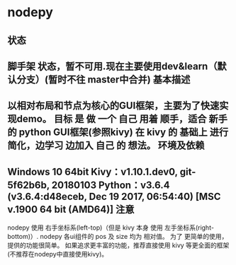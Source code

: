 nodepy
====
状态
----
  脚手架 状态，暂不可用.现在主要使用dev&learn（默认分支）(暂时不往 master中合并)
基本描述
--------
  以相对布局和节点为核心的GUI框架，主要为了快速实现demo。
目标 是 做 一个 自己 用着 顺手，适合 新手 的 python GUI框架(参照kivy)
在 kivy 的 基础上 进行 简化，边学习 边加入 自己 的 想法。
环境及依赖
---------
  Windows 10 64bit
  Kivy：v1.10.1.dev0, git-5f62b6b, 20180103
  Python：v3.6.4 (v3.6.4:d48eceb, Dec 19 2017, 06:54:40) [MSC v.1900 64 bit (AMD64)]
注意
----
  nodepy 使用 右手坐标系(left-top)（但是 kivy 本身 使用 左手坐标系(right-bottom)）.
  nodepy 各ui组件的 pos 及 size 均为 相对值。
  为了 更简单的使用，提供的功能很简单。
  如果追求更丰富的功能，推荐直接使用 kivy 等更全面的框架(不推荐在nodepy中直接使用kivy)。
